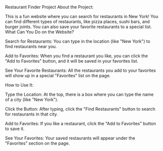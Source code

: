 Restaurant Finder Project
About the Project:

This is a fun website where you can search for restaurants in New York! You can find different types of restaurants, like pizza places, sushi bars, and burger joints. You can also save your favorite restaurants to a special list.
What Can You Do on the Website?

   Search for Restaurants:
    You can type in the location (like "New York") to find restaurants near you.

 Add to Favorites:
    When you find a restaurant you like, you can click the "Add to Favorites" button, and it will be saved in your favorites list.

  See Your Favorite Restaurants:
    All the restaurants you add to your favorites will show up in a special "Favorites" list on the page.

How to Use It:

 Type the Location:
    At the top, there is a box where you can type the name of a city (like "New York").

Click the Button:
    After typing, click the "Find Restaurants" button to search for restaurants in that city.

  Add to Favorites:
    If you like a restaurant, click the "Add to Favorites" button to save it.

  See Your Favorites:
    Your saved restaurants will appear under the "Favorites" section on the page.
